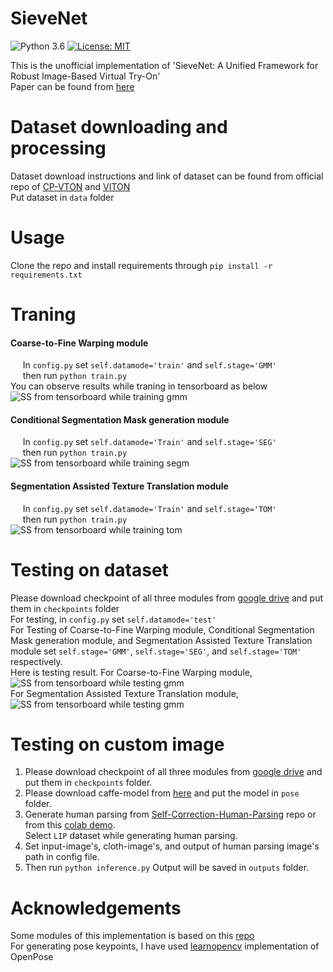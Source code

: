 # SieveNet #

![Python 3.6](https://img.shields.io/badge/python-3.6-green.svg)
[![License: MIT](https://img.shields.io/badge/License-MIT-green.svg)](https://opensource.org/licenses/MIT)

This is the unofficial implementation of 'SieveNet: A Unified Framework for Robust Image-Based Virtual Try-On' </br>
Paper can be found from [here](https://arxiv.org/pdf/2001.06265.pdf)

# Dataset downloading and processing #
Dataset download instructions and link of dataset can be found from official repo of [CP-VTON](https://github.com/sergeywong/cp-vton) and [VITON](https://github.com/xthan/VITON) </br>
Put dataset in `data` folder

# Usage #
Clone the repo and install requirements through ```pip install -r requirements.txt``` 

# Traning #
#### Coarse-to-Fine Warping module ####
&nbsp;&nbsp;&nbsp;&nbsp; In `config.py` set ```self.datamode='train'``` and ```self.stage='GMM'```
</br> &nbsp;&nbsp;&nbsp;&nbsp; then run ```python train.py```
</br> You can observe results while traning in tensorboard as below
</br>
![SS from tensorboard while training gmm](https://github.com/levindabhi/SieveNet/blob/master/images/train_gmm.png)

####  Conditional Segmentation Mask generation module ####
&nbsp;&nbsp;&nbsp;&nbsp; In `config.py` set ```self.datamode='Train'``` and ```self.stage='SEG'```
</br> &nbsp;&nbsp;&nbsp;&nbsp; then run ```python train.py```
</br>
![SS from tensorboard while training segm](https://github.com/levindabhi/SieveNet/blob/master/images/train_seg.jpeg)

####  Segmentation Assisted Texture Translation module ####
&nbsp;&nbsp;&nbsp;&nbsp; In `config.py` set ```self.datamode='Train'``` and ```self.stage='TOM'```
</br> &nbsp;&nbsp;&nbsp;&nbsp; then run ```python train.py```
</br>
![SS from tensorboard while training tom](https://github.com/levindabhi/SieveNet/blob/master/images/train_tom.png)


# Testing on dataset #
Please download checkpoint of all three modules from [google drive](https://drive.google.com/drive/folders/17aPw4vzY4v0Rzayrp71ygzdo6zlqzmjM?usp=sharing) and put them in `checkpoints` folder
</br>
For testing, in `config.py` set ```self.datamode='test'```
</br> For Testing of Coarse-to-Fine Warping module, Conditional Segmentation Mask generation module, and Segmentation Assisted Texture Translation module set ```self.stage='GMM'```, ```self.stage='SEG'```, and ```self.stage='TOM'``` respectively.
</br>
Here is testing result. For Coarse-to-Fine Warping module,
</br>
![SS from tensorboard while testing gmm](https://github.com/levindabhi/SieveNet/blob/master/images/test_gmm.jpg)
</br>For Segmentation Assisted Texture Translation module, 
</br>
![SS from tensorboard while testing gmm](https://github.com/levindabhi/SieveNet/blob/master/images/test_tom.png)

# Testing on custom image #
1. Please download checkpoint of all three modules from [google drive](https://drive.google.com/drive/folders/17aPw4vzY4v0Rzayrp71ygzdo6zlqzmjM?usp=sharing) and put them in `checkpoints` folder.
2. Please download caffe-model from [here](http://posefs1.perception.cs.cmu.edu/OpenPose/models/pose/coco/pose_iter_440000.caffemodel) and put the model in `pose` folder. </br>
3. Generate human parsing from [Self-Correction-Human-Parsing](https://github.com/PeikeLi/Self-Correction-Human-Parsing) repo or from this [colab demo](https://colab.research.google.com/drive/1JOwOPaChoc9GzyBi5FUEYTSaP2qxJl10?usp=sharing). </br> Select `LIP` dataset while generating human parsing.</br>
4. Set input-image's, cloth-image's, and output of human parsing image's path in config file.</br>
5. Then run ```python inference.py```
Output will be saved in `outputs` folder.

# Acknowledgements #
Some modules of this implementation is based on this [repo](https://github.com/sergeywong/cp-vton)</br>
For generating pose keypoints, I have used [learnopencv](https://github.com/spmallick/learnopencv/tree/master/OpenPose-Multi-Person) implementation of OpenPose
